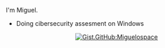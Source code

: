 I'm Miguel.
- Doing cibersecurity assesment on Windows

<div align="center">
  
  [![Gist.GitHub:Miguelospace](https://img.shields.io/badge/Gist-Miguelospace-blue?style=flat&logo=GitHub)](https://gist.github.com/Miguelospace)
